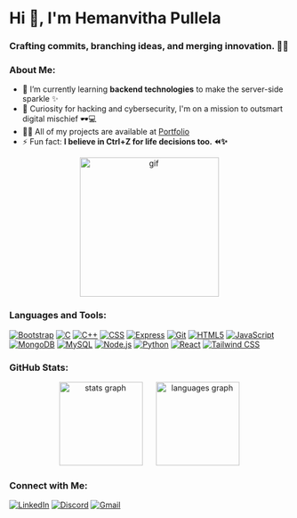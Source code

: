 # Hi 👋, I'm Hemanvitha Pullela
### Crafting commits, branching ideas, and merging innovation. 🌟🤖

### About Me:
- 🌱 I’m currently learning **backend technologies** to make the server-side sparkle ✨
- 🔐 Curiosity for hacking and cybersecurity, I'm on a mission to outsmart digital mischief 🕶️💻
- 👨‍💻 All of my projects are available at [Portfolio](https://hemanvithapullela0456.github.io/Portfolio/)  
- ⚡ Fun fact: **I believe in Ctrl+Z for life decisions too. ⏪✨**

<div align="center">
  <img src="https://user-images.githubusercontent.com/74038190/225813708-98b745f2-7d22-48cf-9150-083f1b00d6c9.gif" alt="gif" width="250" height="250"/>
</div>

### Languages and Tools:
[![Bootstrap](https://img.shields.io/badge/-Bootstrap-563D7C?style=for-the-badge&logo=bootstrap&logoColor=white)](https://getbootstrap.com)
[![C](https://img.shields.io/badge/-C-00599C?style=for-the-badge&logo=c&logoColor=white)](https://www.cprogramming.com/)
[![C++](https://img.shields.io/badge/-C%2B%2B-00599C?style=for-the-badge&logo=cplusplus&logoColor=white)](https://www.w3schools.com/cpp/)
[![CSS](https://img.shields.io/badge/-CSS-1572B6?style=for-the-badge&logo=css3&logoColor=white)](https://www.w3schools.com/css/)
[![Express](https://img.shields.io/badge/-Express-000000?style=for-the-badge&logo=express&logoColor=white)](https://expressjs.com)
[![Git](https://img.shields.io/badge/-Git-F05032?style=for-the-badge&logo=git&logoColor=white)](https://git-scm.com/)
[![HTML5](https://img.shields.io/badge/-HTML5-E34F26?style=for-the-badge&logo=html5&logoColor=white)](https://www.w3.org/html/)
[![JavaScript](https://img.shields.io/badge/-JavaScript-F7DF1E?style=for-the-badge&logo=javascript&logoColor=black)](https://developer.mozilla.org/en-US/docs/Web/JavaScript)
[![MongoDB](https://img.shields.io/badge/-MongoDB-47A248?style=for-the-badge&logo=mongodb&logoColor=white)](https://www.mongodb.com/)
[![MySQL](https://img.shields.io/badge/-MySQL-4479A1?style=for-the-badge&logo=mysql&logoColor=white)](https://www.mysql.com/)
[![Node.js](https://img.shields.io/badge/-Node.js-339933?style=for-the-badge&logo=node.js&logoColor=white)](https://nodejs.org)
[![Python](https://img.shields.io/badge/-Python-3776AB?style=for-the-badge&logo=python&logoColor=white)](https://www.python.org)
[![React](https://img.shields.io/badge/-React-61DAFB?style=for-the-badge&logo=react&logoColor=black)](https://reactjs.org/)
[![Tailwind CSS](https://img.shields.io/badge/-Tailwind%20CSS-06B6D4?style=for-the-badge&logo=tailwindcss&logoColor=white)](https://tailwindcss.com/)

### GitHub Stats:

<div align="center">
  <img src="https://github-readme-stats.vercel.app/api?username=hemanvithapullela0456&hide_title=true&show_icons=true&include_all_commits=true&count_private=true&disable_animations=false&theme=dracula&locale=en&hide_border=true&hide_rank=true" height="150" alt="stats graph" style="margin-right: 20px;"/>
  <img src="https://github-readme-stats.vercel.app/api/top-langs?username=hemanvithapullela0456&locale=en&hide_title=false&layout=compact&card_width=320&langs_count=5&theme=dracula&hide_border=true" height="150" alt="languages graph"/>
</div>

### Connect with Me:
[![LinkedIn](https://img.shields.io/static/v1?message=LinkedIn&logo=linkedin&label=&color=0077B5&logoColor=white&style=for-the-badge)](https://www.linkedin.com/in/hemanvitha-pullela-545a67285)
[![Discord](https://img.shields.io/static/v1?message=Discord&logo=discord&label=&color=7289DA&logoColor=white&style=for-the-badge)](https://discord.com/users/your-discord-id)
[![Gmail](https://img.shields.io/static/v1?message=Gmail&logo=gmail&label=&color=D14836&logoColor=white&style=for-the-badge)](mailto:hemanvithapullela@gmail.com)
